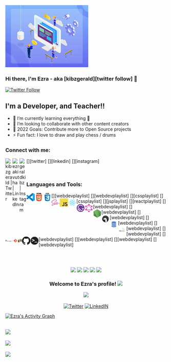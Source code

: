 ![banner](https://github.com/EKivutha/About-Me/blob/master/about%20banner.jpeg)

### Hi there, I'm Ezra - aka [kibzgerald][twitter follow] 👋 

<!-- [![Website](https://img.shields.io/website?label=codeSTACKr.com&style=for-the-badge&url=https%3A%2F%2Fcodestackr.com)](https://codestackr.com) -->
[![Twitter Follow](https://img.shields.io/twitter/follow/kibzgerald?color=1DA1F2&logo=twitter&style=for-the-badge)](https://twitter.com/intent/follow?original_referer=https%3A%2F%2Fgithub.com%2Fkibzgerald&screen_name=codeSTACKr)

## I'm a  Developer, and Teacher!!


- 🌱 I’m currently learning everything 🤣
- 👯 I’m looking to collaborate with other content creators
- 🥅 2022 Goals: Contribute more to Open Source projects
- ⚡ Fun fact: I love to draw and play chess / drums

### Connect with me:

<!-- [<img align="left" alt="codeSTACKr.com" width="22px" src="https://raw.githubusercontent.com/iconic/open-iconic/master/svg/globe.svg" />][website] -->
<!-- [<img align="left" alt="codeSTACKr | YouTube" width="22px" src="https://cdn.jsdelivr.net/npm/simple-icons@v3/icons/youtube.svg" />][youtube] -->
[<img align="left" alt="kibzgerald | Twitter" width="22px" src="https://cdn.jsdelivr.net/npm/simple-icons@v3/icons/twitter.svg" />][twitter]
[<img align="left" alt="ezrakivutha | LinkedIn" width="22px" src="https://cdn.jsdelivr.net/npm/simple-icons@v3/icons/linkedin.svg" />][linkedin]
[<img align="left" alt="geraldkibz | Instagram" width="22px" src="https://cdn.jsdelivr.net/npm/simple-icons@v3/icons/instagram.svg" />][instagram]

<br />

### Languages and Tools:

[<img align="left" alt="Visual Studio Code" width="26px" src="https://raw.githubusercontent.com/github/explore/80688e429a7d4ef2fca1e82350fe8e3517d3494d/topics/visual-studio-code/visual-studio-code.png" />][webdevplaylist]
[<img align="left" alt="HTML5" width="26px" src="https://raw.githubusercontent.com/github/explore/80688e429a7d4ef2fca1e82350fe8e3517d3494d/topics/html/html.png" />][webdevplaylist]
[<img align="left" alt="CSS3" width="26px" src="https://raw.githubusercontent.com/github/explore/80688e429a7d4ef2fca1e82350fe8e3517d3494d/topics/css/css.png" />][cssplaylist]
[<img align="left" alt="Sass" width="26px" src="https://raw.githubusercontent.com/github/explore/80688e429a7d4ef2fca1e82350fe8e3517d3494d/topics/sass/sass.png" />][cssplaylist]
[<img align="left" alt="JavaScript" width="26px" src="https://raw.githubusercontent.com/github/explore/80688e429a7d4ef2fca1e82350fe8e3517d3494d/topics/javascript/javascript.png" />][jsplaylist]
[<img align="left" alt="React" width="26px" src="https://raw.githubusercontent.com/github/explore/80688e429a7d4ef2fca1e82350fe8e3517d3494d/topics/react/react.png" />][reactplaylist]
[<img align="left" alt="Gatsby" width="26px" src="https://raw.githubusercontent.com/github/explore/e94815998e4e0713912fed477a1f346ec04c3da2/topics/gatsby/gatsby.png" />][webdevplaylist]
[<img align="left" alt="GraphQL" width="26px" src="https://raw.githubusercontent.com/github/explore/80688e429a7d4ef2fca1e82350fe8e3517d3494d/topics/graphql/graphql.png" />][webdevplaylist]
[<img align="left" alt="Node.js" width="26px" src="https://raw.githubusercontent.com/github/explore/80688e429a7d4ef2fca1e82350fe8e3517d3494d/topics/nodejs/nodejs.png" />][webdevplaylist]
[<img align="left" alt="Deno" width="26px" src="https://raw.githubusercontent.com/github/explore/361e2821e2dea67711cde99c9c40ed357061cf27/topics/deno/deno.png" />][webdevplaylist]
[<img align="left" alt="SQL" width="26px" src="https://raw.githubusercontent.com/github/explore/80688e429a7d4ef2fca1e82350fe8e3517d3494d/topics/sql/sql.png" />][webdevplaylist]
[<img align="left" alt="MySQL" width="26px" src="https://raw.githubusercontent.com/github/explore/80688e429a7d4ef2fca1e82350fe8e3517d3494d/topics/mysql/mysql.png" />][webdevplaylist]
[<img align="left" alt="MongoDB" width="26px" src="https://raw.githubusercontent.com/github/explore/80688e429a7d4ef2fca1e82350fe8e3517d3494d/topics/mongodb/mongodb.png" />][webdevplaylist]
[<img align="left" alt="Git" width="26px" src="https://raw.githubusercontent.com/github/explore/80688e429a7d4ef2fca1e82350fe8e3517d3494d/topics/git/git.png" />][webdevplaylist]
[<img align="left" alt="GitHub" width="26px" src="https://raw.githubusercontent.com/github/explore/78df643247d429f6cc873026c0622819ad797942/topics/github/github.png" />][webdevplaylist]
[<img align="left" alt="Terminal" width="26px" src="https://raw.githubusercontent.com/github/explore/80688e429a7d4ef2fca1e82350fe8e3517d3494d/topics/terminal/terminal.png" />][webdevplaylist]

<br />
<br />

<p align="center">
<img src="https://img.shields.io/badge/Age-23-yellowgreen" />
  <img src="https://img.shields.io/badge/Focus-Python%2C%20Data%20Science-yellowgreen" />
  <img src="https://img.shields.io/badge/Lives-Nairobi-yellowgreen" />
  <img src="https://img.shields.io/badge/Language-English%2C%20Swahili-yellowgreen" />
  <img src="https://img.shields.io/badge/Loves-Dogs-yellowgreen" />
</p>

<h3 align="center">
  Welcome to Ezra's profile!
  <img src="https://media.giphy.com/media/hvRJCLFzcasrR4ia7z/giphy.gif" width="28">
</h3>

<p align="center">
  <a href="https://github.com/EKivutha/readme-typing-svg"><img src="https://readme-typing-svg.herokuapp.com/?lines=A%20Python%20Developer;Data%20Enthusiast;&font=Fira%20Code&center=true&width=440&height=45&color=FFFFFF&vCenter=true&size=22"></a>
</p>
<p align="center">
<a href="https://twitter.com/kibzgerald" target="blank"><img align="center" src="https://img.icons8.com/color/48/000000/twitter--v2.png" alt="Twitter" height="40" width="40" /></a>
<a href="https://www.linkedin.com/in/ezra-kivutha-6bab5b18a/" target="blank"><img align="center" src="https://img.icons8.com/color/48/000000/linkedin.png" alt="LinkedIN" height="40" width="40" /></a>
</p>

<a href="https://github.com/Finyasy/github-readme-activity-graph"><img alt="Ezra's Activity Graph" src="https://activity-graph.herokuapp.com/graph?username=EKivutha&bg_color=1F222E&color=F8D866&line=D9E650&point=FFFFFF&hide_border=true" /></a>
<br><br>

<a href="https://github.com/EKivutha/github-readme-stats">
  <img align="center" src="https://github-readme-stats.vercel.app/api?username=EKivutha&show_icons=true&hide=contribs,prs&theme=highcontrast" />
</a><br><br
            
<a href="https://git.io/streak-stats">
  <img align="center" src="https://github-readme-streak-stats.herokuapp.com/?user=EKivutha&theme=highcontrast" />
</a>
<br><br>

<a href="https://github.com/EKivutha/github-readme-stats">
  <img align="center" src="https://github-readme-stats.vercel.app/api/top-langs/?username=EKivutha&theme=highcontrast&layout=compact" />
</a>
<br><br>

